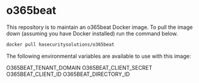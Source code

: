 # o365beat

This repository is to maintain an o365beat Docker image. To pull the image down (assuming you have Docker installed) run the command below.

```bash
docker pull hasecuritysolutions/o365beat
```

The following environmental variables are available to use with this image:

O365BEAT_TENANT_DOMAIN
O365BEAT_CLIENT_SECRET
O365BEAT_CLIENT_ID
O365BEAT_DIRECTORY_ID
